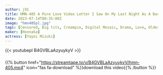 ```yaml
---
author: j91
title: HMN-405 A Pure Love Video Letter I Saw On My Last Night As A Bachelor A Pure Love Video Where I Collided With My Childhood Friend Who Was Always By My Side And Was More Than A Friend But Less Than A Lover. Mizuki Yayoi
date: 2023-07-14T00:35:00Z
image: "hmn405pl.jpg"
tags: [Censored, Big tits, Creampie, Digital Mosaic, Drama, Love, Older sister, Solowork]
maker: [Honnaka]
actress: [Yayoi Mizuki]
---
```



{{< youtubepl B4GVBLaAzyuykyV >}}
###

{{% button href="https://streamtape.to/v/B4GVBLaAzyuykyV/hmn-405.mp4" icon="fas fa-download" %}}download this video{{% /button %}}

